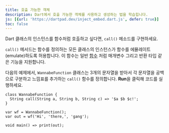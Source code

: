 ```yaml
---
title: 호출 가능한 객체
description: Dart에서 호출 가능한 객체를 사용하고 생성하는 법을 학습힙니다.
js: [{url: 'https://dartpad.dev/inject_embed.dart.js', defer: true}]
toc: false
---
```


Dart 클래스의 인스턴스를 함수처럼 호출하고 싶다면, `call()` 메소드를 구현하세요.

`call()` 메서드는 함수를 정의하는 모든 클래스의 인스턴스가 함수를 에뮬레이트(emulate)하도록 허용합니다.
이 함수는 일반 [함수][functions] 처럼 매개변수 그리고 반환 타입 같은 기능을 지원합니다.

다음의 예제에서, `WannabeFunction` 클래스는
3개의 문자열을 받아서 각 문자열을 공백으로 구분하고
느낌표를 추가하는 `call()` 함수를 정의합니다. **Run**을 클릭해 코드를 실행하세요.

<?code-excerpt "misc/lib/language_tour/callable_objects.dart"?>
```dart:run-dartpad:height-350px:ga_id-callable_objects
class WannabeFunction {
  String call(String a, String b, String c) => '$a $b $c!';
}

var wf = WannabeFunction();
var out = wf('Hi', 'there,', 'gang');

void main() => print(out);
```

[functions]: /language/functions